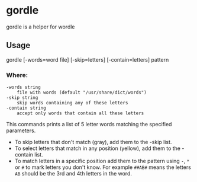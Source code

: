 # gordle
gordle is a helper for wordle

## Usage

   gordle [-words=word file] [-skip=letters] [-contain=letters] pattern

### Where:

    -words string
        file with words (default "/usr/share/dict/words")
    -skip string
        skip words containing any of these letters
    -contain string
        accept only words that contain all these letters

This commands prints a list of 5 letter words matching the specified parameters.

- To skip letters that don't match (gray), add them to the -skip list.
- To select letters that match in any position (yellow), add them to the -contain list.
- To match letters in a specific position add them to the pattern using `-`, `*` or `#` to mark letters you don't know.
    For example `##AB#` means the letters `AB` should be the 3rd and 4th letters in the word.
